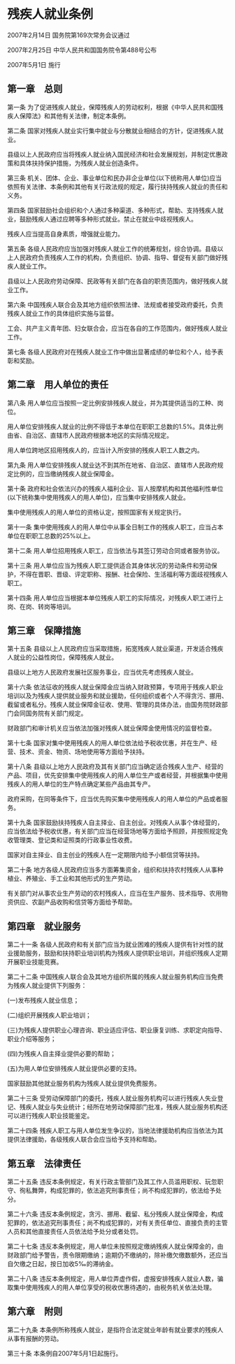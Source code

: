 # 残疾人就业条例

2007年2月14日 国务院第169次常务会议通过

2007年2月25日 中华人民共和国国务院令第488号公布

2007年5月1日 施行

<!-- INFO END -->

## 第一章　总则

第一条 为了促进残疾人就业，保障残疾人的劳动权利，根据《中华人民共和国残疾人保障法》和其他有关法律，制定本条例。

第二条 国家对残疾人就业实行集中就业与分散就业相结合的方针，促进残疾人就业。

县级以上人民政府应当将残疾人就业纳入国民经济和社会发展规划，并制定优惠政策和具体扶持保护措施，为残疾人就业创造条件。

第三条 机关、团体、企业、事业单位和民办非企业单位(以下统称用人单位)应当依照有关法律、本条例和其他有关行政法规的规定，履行扶持残疾人就业的责任和义务。

第四条 国家鼓励社会组织和个人通过多种渠道、多种形式，帮助、支持残疾人就业，鼓励残疾人通过应聘等多种形式就业。禁止在就业中歧视残疾人。

残疾人应当提高自身素质，增强就业能力。

第五条 各级人民政府应当加强对残疾人就业工作的统筹规划，综合协调。县级以上人民政府负责残疾人工作的机构，负责组织、协调、指导、督促有关部门做好残疾人就业工作。

县级以上人民政府劳动保障、民政等有关部门在各自的职责范围内，做好残疾人就业工作。

第六条 中国残疾人联合会及其地方组织依照法律、法规或者接受政府委托，负责残疾人就业工作的具体组织实施与监督。

工会、共产主义青年团、妇女联合会，应当在各自的工作范围内，做好残疾人就业工作。

第七条 各级人民政府对在残疾人就业工作中做出显著成绩的单位和个人，给予表彰和奖励。

## 第二章　用人单位的责任

第八条 用人单位应当按照一定比例安排残疾人就业，并为其提供适当的工种、岗位。

用人单位安排残疾人就业的比例不得低于本单位在职职工总数的1.5%。具体比例由省、自治区、直辖市人民政府根据本地区的实际情况规定。

用人单位跨地区招用残疾人的，应当计入所安排的残疾人职工人数之内。

第九条 用人单位安排残疾人就业达不到其所在地省、自治区、直辖市人民政府规定比例的，应当缴纳残疾人就业保障金。

第十条 政府和社会依法兴办的残疾人福利企业、盲人按摩机构和其他福利性单位(以下统称集中使用残疾人的用人单位)，应当集中安排残疾人就业。

集中使用残疾人的用人单位的资格认定，按照国家有关规定执行。

第十一条 集中使用残疾人的用人单位中从事全日制工作的残疾人职工，应当占本单位在职职工总数的25%以上。

第十二条 用人单位招用残疾人职工，应当依法与其签订劳动合同或者服务协议。

第十三条 用人单位应当为残疾人职工提供适合其身体状况的劳动条件和劳动保护，不得在晋职、晋级、评定职称、报酬、社会保险、生活福利等方面歧视残疾人职工。

第十四条 用人单位应当根据本单位残疾人职工的实际情况，对残疾人职工进行上岗、在岗、转岗等培训。

## 第三章　保障措施

第十五条 县级以上人民政府应当采取措施，拓宽残疾人就业渠道，开发适合残疾人就业的公益性岗位，保障残疾人就业。

县级以上地方人民政府发展社区服务事业，应当优先考虑残疾人就业。

第十六条 依法征收的残疾人就业保障金应当纳入财政预算，专项用于残疾人职业培训以及为残疾人提供就业服务和就业援助，任何组织或者个人不得贪污、挪用、截留或者私分。残疾人就业保障金征收、使用、管理的具体办法，由国务院财政部门会同国务院有关部门规定。

财政部门和审计机关应当依法加强对残疾人就业保障金使用情况的监督检查。

第十七条 国家对集中使用残疾人的用人单位依法给予税收优惠，并在生产、经营、技术、资金、物资、场地使用等方面给予扶持。

第十八条 县级以上地方人民政府及其有关部门应当确定适合残疾人生产、经营的产品、项目，优先安排集中使用残疾人的用人单位生产或者经营，并根据集中使用残疾人的用人单位的生产特点确定某些产品由其专产。

政府采购，在同等条件下，应当优先购买集中使用残疾人的用人单位的产品或者服务。

第十九条 国家鼓励扶持残疾人自主择业、自主创业。对残疾人从事个体经营的，应当依法给予税收优惠，有关部门应当在经营场地等方面给予照顾，并按照规定免收管理类、登记类和证照类的行政事业性收费。

国家对自主择业、自主创业的残疾人在一定期限内给予小额信贷等扶持。

第二十条 地方各级人民政府应当多方面筹集资金，组织和扶持农村残疾人从事种植业、养殖业、手工业和其他形式的生产劳动。

有关部门对从事农业生产劳动的农村残疾人，应当在生产服务、技术指导、农用物资供应、农副产品收购和信贷等方面给予帮助。

## 第四章　就业服务

第二十一条 各级人民政府和有关部门应当为就业困难的残疾人提供有针对性的就业援助服务，鼓励和扶持职业培训机构为残疾人提供职业培训，并组织残疾人定期开展职业技能竞赛。

第二十二条 中国残疾人联合会及其地方组织所属的残疾人就业服务机构应当免费为残疾人就业提供下列服务：

(一)发布残疾人就业信息；

(二)组织开展残疾人职业培训；

(三)为残疾人提供职业心理咨询、职业适应评估、职业康复训练、求职定向指导、职业介绍等服务；

(四)为残疾人自主择业提供必要的帮助；

(五)为用人单位安排残疾人就业提供必要的支持。

国家鼓励其他就业服务机构为残疾人就业提供免费服务。

第二十三条 受劳动保障部门的委托，残疾人就业服务机构可以进行残疾人失业登记、残疾人就业与失业统计；经所在地劳动保障部门批准，残疾人就业服务机构还可以进行残疾人职业技能鉴定。

第二十四条 残疾人职工与用人单位发生争议的，当地法律援助机构应当依法为其提供法律援助，各级残疾人联合会应当给予支持和帮助。

## 第五章　法律责任

第二十五条 违反本条例规定，有关行政主管部门及其工作人员滥用职权、玩忽职守、徇私舞弊，构成犯罪的，依法追究刑事责任；尚不构成犯罪的，依法给予处分。

第二十六条 违反本条例规定，贪污、挪用、截留、私分残疾人就业保障金，构成犯罪的，依法追究刑事责任；尚不构成犯罪的，对有关责任单位、直接负责的主管人员和其他直接责任人员依法给予处分或者处罚。

第二十七条 违反本条例规定，用人单位未按照规定缴纳残疾人就业保障金的，由财政部门给予警告，责令限期缴纳；逾期仍不缴纳的，除补缴欠缴数额外，还应当自欠缴之日起，按日加收5‰的滞纳金。

第二十八条 违反本条例规定，用人单位弄虚作假，虚报安排残疾人就业人数，骗取集中使用残疾人的用人单位享受的税收优惠待遇的，由税务机关依法处理。

## 第六章　附则

第二十九条 本条例所称残疾人就业，是指符合法定就业年龄有就业要求的残疾人从事有报酬的劳动。

第三十条 本条例自2007年5月1日起施行。